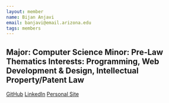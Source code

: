 ```yaml
---
layout: member
name: Bijan Anjavi
email: banjavi@email.arizona.edu
tags: members
---
```

Major: Computer Science
Minor: Pre-Law Thematics
Interests: Programming, Web Development & Design, Intellectual Property/Patent Law 
---
[GitHub](https://github.com/BijanCS)
[LinkedIn](https://www.linkedin.com/in/bijananjavi)
[Personal Site](https://bijananjavi.com)